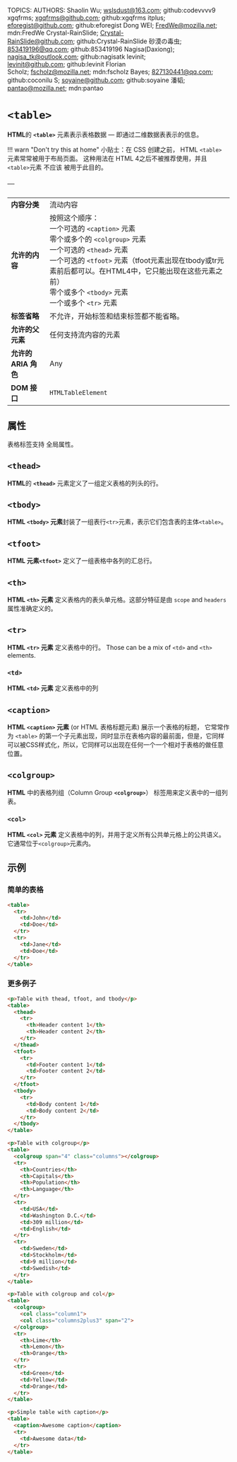 TOPICS: <table>
        <thead>
        <tbody>
        <tfoot>
        <th>
        <tr>
        <td>
        <caption>
        <colgroup>
        <col>
AUTHORS: Shaolin Wu; wslsdust@163.com; github:codevvvv9
         xgqfrms; xgqfrms@github.com; github:xgqfrms
         itplus; eforegist@github.com; github:eforegist
         Dong WEI; FredWe@mozilla.net; mdn:FredWe
         Crystal-RainSlide; Crystal-RainSlide@github.com; github:Crystal-RainSlide
         砂漠の毒虫; 853419196@qq.com; github:853419196
         Nagisa(Daxiong); nagisa_tk@outlook.com; github:nagisatk
         levinit; levinit@github.com; github:levinit
         Florian Scholz; fscholz@mozilla.net; mdn:fscholz
         Bayes; 827130441@qq.com; github:coconilu
         S; soyaine@github.com; github:soyaine
         潘韬; pantao@mozilla.net; mdn:pantao

# `<table>`

**HTML**的 **`<table>`** 元素表示表格数据 — 即通过二维数据表表示的信息。

!!! warn "Don't try this at home"
    小贴士：在 CSS 创建之前， HTML `<table>` 元素常常被用于布局页面。 这种用法在 HTML 4之后不被推荐使用，并且 `<table>`元素 不应该 被用于此目的。

|  |  |
| :-- | :-- |
| **内容分类** | 流动内容 |
| **允许的内容** | 按照这个顺序：<br>一个可选的 `<caption>` 元素<br>零个或多个的 `<colgroup>` 元素<br>一个可选的 `<thead>` 元素<br>一个可选的 `<tfoot>` 元素（tfoot元素出现在tbody或tr元素前后都可以。在HTML4中，它只能出现在这些元素之前）<br>零个或多个 `<tbody>` 元素<br>一个或多个 `<tr>` 元素 |
| **标签省略** | 不允许，开始标签和结束标签都不能省略。 |
| **允许的父元素** | 任何支持流内容的元素 |
| **允许的ARIA 角色** | Any |
| **DOM 接口** | `HTMLTableElement` |

## 属性

表格标签支持 全局属性。

## `<thead>`

**HTML**的 **`<thead>`** 元素定义了一组定义表格的列头的行。

## `<tbody>`

**HTML `<tbody>` 元素**封装了一组表行`<tr>`元素，表示它们包含表的主体`<table>`。

## `<tfoot>`

**HTML 元素`<tfoot>`**  定义了一组表格中各列的汇总行。

## `<th>`

**HTML `<th>` 元素** 定义表格内的表头单元格。这部分特征是由 `scope` and `headers` 属性准确定义的。

## `<tr>`

**HTML `<tr>` 元素** 定义表格中的行。 Those can be a mix of `<td>` and `<th>` elements.

### `<td>`

**HTML `<td>` 元素** 定义表格中的列

## `<caption>`

**HTML `<caption>` 元素** (or HTML 表格标题元素) 展示一个表格的标题， 它常常作为 `<table>` 的第一个子元素出现，同时显示在表格内容的最前面，但是，它同样可以被CSS样式化，所以，它同样可以出现在任何一个一个相对于表格的做任意位置。

## `<colgroup>`

**HTML** 中的表格列组（Column Group **`<colgroup>`**） 标签用来定义表中的一组列表。

### `<col>`

**HTML `<col>` 元素** 定义表格中的列，并用于定义所有公共单元格上的公共语义。它通常位于`<colgroup>`元素内。

## 示例

### 简单的表格

```html
<table>
  <tr>
    <td>John</td>
    <td>Doe</td>
  </tr>
  <tr>
    <td>Jane</td>
    <td>Doe</td>
  </tr>
</table>
```

### 更多例子

```html
<p>Table with thead, tfoot, and tbody</p>
<table>
  <thead>
    <tr>
      <th>Header content 1</th>
      <th>Header content 2</th>
    </tr>
  </thead>
  <tfoot>
    <tr>
      <td>Footer content 1</td>
      <td>Footer content 2</td>
    </tr>
  </tfoot>
  <tbody>
    <tr>
      <td>Body content 1</td>
      <td>Body content 2</td>
    </tr>
  </tbody>
</table>

<p>Table with colgroup</p>
<table>
  <colgroup span="4" class="columns"></colgroup>
  <tr>
    <th>Countries</th>
    <th>Capitals</th>
    <th>Population</th>
    <th>Language</th>
  </tr>
  <tr>
    <td>USA</td>
    <td>Washington D.C.</td>
    <td>309 million</td>
    <td>English</td>
  </tr>
  <tr>
    <td>Sweden</td>
    <td>Stockholm</td>
    <td>9 million</td>
    <td>Swedish</td>
  </tr>
</table>

<p>Table with colgroup and col</p>
<table>
  <colgroup>
    <col class="column1">
    <col class="columns2plus3" span="2">
  </colgroup>
  <tr>
    <th>Lime</th>
    <th>Lemon</th>
    <th>Orange</th>
  </tr>
  <tr>
    <td>Green</td>
    <td>Yellow</td>
    <td>Orange</td>
  </tr>
</table>

<p>Simple table with caption</p>
<table>
  <caption>Awesome caption</caption>
  <tr>
    <td>Awesome data</td>
  </tr>
</table>
```
